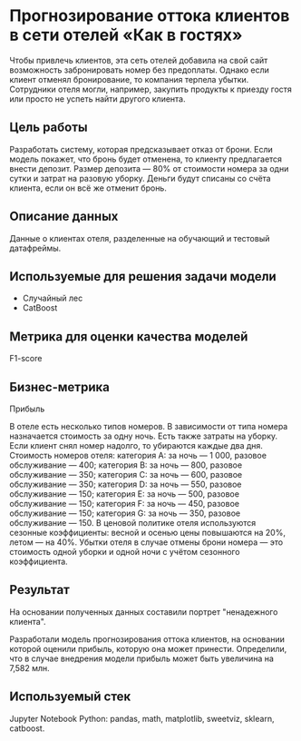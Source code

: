 # Прогнозирование оттока клиентов в сети отелей «Как в гостях»
Чтобы привлечь клиентов, эта сеть отелей добавила на свой сайт возможность забронировать номер без предоплаты. Однако если клиент отменял бронирование, то компания терпела убытки. Сотрудники отеля могли, например, закупить продукты к приезду гостя или просто не успеть найти другого клиента.

## Цель работы
Разработать систему, которая предсказывает отказ от брони. Если модель покажет, что бронь будет отменена, то клиенту предлагается внести депозит. Размер депозита — 80% от стоимости номера за одни сутки и затрат на разовую уборку. Деньги будут списаны со счёта клиента, если он всё же отменит бронь.

## Описание данных
Данные о клиентах отеля, разделенные на обучающий и тестовый датафреймы.

## Используемые для решения задачи модели
* Случайный лес
* CatBoost

## Метрика для оценки качества моделей
F1-score

## Бизнес-метрика
Прибыль

В отеле есть несколько типов номеров. В зависимости от типа номера назначается стоимость за одну ночь. Есть также затраты на уборку. Если клиент снял номер надолго, то убираются каждые два дня. 
Стоимость номеров отеля:
категория A: за ночь — 1 000, разовое обслуживание — 400;
категория B: за ночь — 800, разовое обслуживание — 350;
категория C: за ночь — 600, разовое обслуживание — 350;
категория D: за ночь — 550, разовое обслуживание — 150;
категория E: за ночь — 500, разовое обслуживание — 150;
категория F: за ночь — 450, разовое обслуживание — 150;
категория G: за ночь — 350, разовое обслуживание — 150.
В ценовой политике отеля используются сезонные коэффициенты: весной и осенью цены повышаются на 20%, летом — на 40%.
Убытки отеля в случае отмены брони номера — это стоимость одной уборки и одной ночи с учётом сезонного коэффициента.

## Результат
На основании полученных данных составили портрет "ненадежного клиента".

Разработали модель прогнозирования оттока клиентов, на основании которой оценили прибыль, которую она может принести. Определили, что в случае внедрения модели прибыль может быть увеличина на 7,582 млн.

## Используемый стек
Jupyter Notebook Python: pandas, math, matplotlib, sweetviz, sklearn, catboost.

